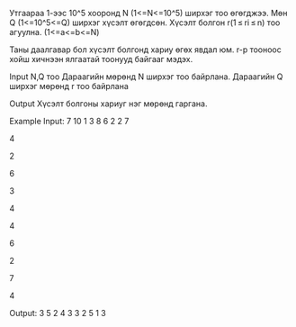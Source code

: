 Утгаараа 1-ээс 10^5 хооронд N (1<=N<=10^5) ширхэг тоо өгөгджээ. Мөн Q (1<=10^5<=Q) ширхэг хүсэлт өгөгдсөн. Хүсэлт болгон r(1 ≤ ri ≤ n)  тоо агуулна. (1<=a<=b<=N)

Таны даалгавар бол хүсэлт болгонд хариу өгөх явдал юм. r-р тооноос хойш хичнээн ялгаатай тоонууд байгааг мэдэх.

Input
N,Q тоо
Дараагийн мөрөнд N ширхэг тоо байрлана.
Дараагийн Q ширхэг мөрөнд r тоо байрлана

Output
Хүсэлт болгоны хариуг нэг мөрөнд гаргана.

Example
Input:
7 10
1 3 8 6 2 2 7

4

2

6

3

4

4

6

2

7

4

Output:
3
5
2
4
3
3
2
5
1
3